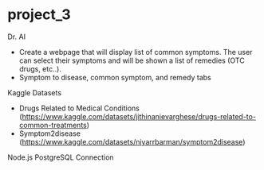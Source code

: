 # project_3

Dr. AI
* Create a webpage that will display list of common symptoms. The user can select their symptoms and will be shown a list of remedies (OTC drugs, etc..).
* Symptom to disease, common symptom, and remedy tabs

Kaggle Datasets
* Drugs Related to Medical Conditions (https://www.kaggle.com/datasets/jithinanievarghese/drugs-related-to-common-treatments)
* Symptom2disease (https://www.kaggle.com/datasets/niyarrbarman/symptom2disease)

Node.js PostgreSQL Connection
